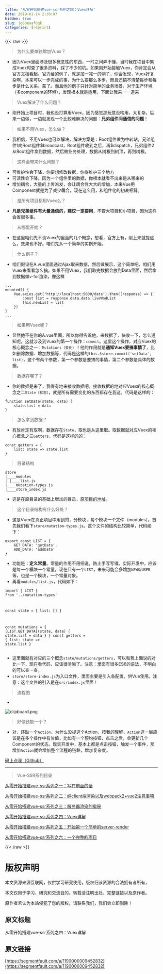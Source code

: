 ```yaml
---
title: '从零开始搭建vue-ssr系列之四：Vuex详解' 
date: 2019-01-14 2:30:07
hidden: true
slug: jo63eaaf0gk
categories: [reprint]
---
```


{{< raw >}}

                    
<blockquote>为什么要单独增加Vuex？</blockquote>
<ul><li>因为Vuex里面涉及很多概念性的东西，一时之间弄不懂，当时我在项目中集成Vuex时查了很多资料，踩了不少的坑。如果刚开始接触Vuex，你肯定会从官方文档看起，官方给的例子，就是加一减一的例子，你会发现，Vuex好复杂啊，本来可以一步完成的事，为什么要那么多步，而且还搞不清楚每步和每步是什么关系，蒙了。而且他的例子只针对简单的业务场景，对于生产环境（多component的环境），发现根本就是适用，下面让我来一一道来</li></ul>
<blockquote>Vuex解决了什么问题？</blockquote>
<ul><li>刚开始上项目时，我也没打算用Vuex，因为感觉那玩意没啥用，太复杂。后来一边做，一边就发现一个比较难解决的问题：<strong>兄弟组件间通信的问题</strong>！</li></ul>
<blockquote>如果不用Vuex，怎么做？</blockquote>
<ul><li>我相信，不用Vuex也可以解决，解决方案是：Root组件做为中转站，兄弟组件1向Root组件$broadcast，Root组件收到之后，再$dispatch，兄弟组件2从Root组件拿到数据，然后做业务处理，数据从树根到树顶，再到树根。</li></ul>
<blockquote>这样会带来什么问题？</blockquote>
<ul>
<li>可维护性会下降，你要想修改数据，你得维护三个地方</li>
<li>可读性会下降，因为一个组件里的数据，你根本就看不出来是从哪来的</li>
<li>增加耦合，大量的上传派发，会让耦合性大大的增加，本来Vue用Component就是为了减少耦合，现在这么用，和组件化的初衷相背。</li>
</ul>
<blockquote>是所有项目都用Vuex么？</blockquote>
<ul><li>
<strong>凡是兄弟组件有大量通信的，建议一定要用</strong>，不管大项目和小项目，因为这样会省很多事。</li></ul>
<blockquote>从哪里开始？</blockquote>
<ul><li>在这里咱们先不谈Vuex的里面的几个概念，想看，官方上有，刚上来就提这么，效果也不好。咱们先从一个简单的实例开始。</li></ul>
<blockquote>什么例子？</blockquote>
<ul><li>咱们假设在A.vue里面通过Ajax取来数据，然后做展示，这个简单吧，咱们用Vuex来看看怎么搞。如果不用Vuex，我们取完数据会放到Data里面，然后拿到数据做v-for渲染，像这样</li></ul>
<div class="widget-codetool" style="display:none;">
      <div class="widget-codetool--inner">
      <span class="selectCode code-tool" data-toggle="tooltip" data-placement="top" title="" data-original-title="全选"></span>
      <span type="button" class="copyCode code-tool" data-toggle="tooltip" data-placement="top" data-clipboard-text="...
mounted() {
    Vue.axios.get('http://localhost:5000/data').then((response) => {
        const list = response.data.data.liveWodList
        this.newList = list
    })
}
..." title="" data-original-title="复制"></span>
      <span type="button" class="saveToNote code-tool" data-toggle="tooltip" data-placement="top" title="" data-original-title="放进笔记"></span>
      </div>
      </div><pre class="hljs stylus"><code>...
<span class="hljs-function"><span class="hljs-title">mounted</span><span class="hljs-params">()</span></span> {
    Vue<span class="hljs-selector-class">.axios</span><span class="hljs-selector-class">.get</span>(<span class="hljs-string">'http://localhost:5000/data'</span>).then((response) =&gt; {
        const list = response<span class="hljs-selector-class">.data</span><span class="hljs-selector-class">.data</span><span class="hljs-selector-class">.liveWodList</span>
        this<span class="hljs-selector-class">.newList</span> = list
    })
}
...</code></pre>
<blockquote>如果用Vuex呢？</blockquote>
<ul><li>显然他不在你的A.vue里面，所以你得告诉他，来数据了，快收一下，怎么通知呢，这就涉及到Vuex的第一个操作：<code>commit</code>。这里这个操作，对应Vuex的核心概念之一：<code>Mutations（变化）</code>！他的作用就是<strong>通知Vuex要搞事情了</strong>，比如删除数据、增加数据等，代码是这样的<code>this.$store.commit('setData', list)</code>，这个有两个参数，第一个参数是要搞的事情，第二个参数是具体的数据。</li></ul>
<blockquote>数据存哪了？</blockquote>
<ul><li>你的数据是来了，我得有地来接收数据吧，接收数据的地对应Vuex的核心概念之二<code>State（状态）</code>，就是所有需要变化的东西都存在我这。代码是这样的：</li></ul>
<div class="widget-codetool" style="display:none;">
      <div class="widget-codetool--inner">
      <span class="selectCode code-tool" data-toggle="tooltip" data-placement="top" title="" data-original-title="全选"></span>
      <span type="button" class="copyCode code-tool" data-toggle="tooltip" data-placement="top" data-clipboard-text="function setData(state, data) {
    state.list = data
}" title="" data-original-title="复制"></span>
      <span type="button" class="saveToNote code-tool" data-toggle="tooltip" data-placement="top" title="" data-original-title="放进笔记"></span>
      </div>
      </div><pre class="hljs pf"><code>function <span class="hljs-built_in">set</span>Data(<span class="hljs-keyword">state</span>, data) {
    <span class="hljs-keyword">state</span>.list = data
}</code></pre>
<blockquote>怎么拿到数据？</blockquote>
<ul><li>有放肯定有取啊，数据存在<code>State</code>，取也是从这里取。取数据就对应Vuex的核心概念之三<code>Getters</code>，代码是这样的的：</li></ul>
<div class="widget-codetool" style="display:none;">
      <div class="widget-codetool--inner">
      <span class="selectCode code-tool" data-toggle="tooltip" data-placement="top" title="" data-original-title="全选"></span>
      <span type="button" class="copyCode code-tool" data-toggle="tooltip" data-placement="top" data-clipboard-text="const getters = {
    list: state => state.list
}" title="" data-original-title="复制"></span>
      <span type="button" class="saveToNote code-tool" data-toggle="tooltip" data-placement="top" title="" data-original-title="放进笔记"></span>
      </div>
      </div><pre class="hljs pf"><code>const getters = {
    list: <span class="hljs-keyword">state</span> =&gt; <span class="hljs-keyword">state</span>.list
}</code></pre>
<blockquote>目录结构</blockquote>
<div class="widget-codetool" style="display:none;">
      <div class="widget-codetool--inner">
      <span class="selectCode code-tool" data-toggle="tooltip" data-placement="top" title="" data-original-title="全选"></span>
      <span type="button" class="copyCode code-tool" data-toggle="tooltip" data-placement="top" data-clipboard-text="store
|____modules
| |____list.js
|____mutation-types.js
|____store_index.js" title="" data-original-title="复制"></span>
      <span type="button" class="saveToNote code-tool" data-toggle="tooltip" data-placement="top" title="" data-original-title="放进笔记"></span>
      </div>
      </div><pre class="hljs gherkin"><code>store
|<span class="hljs-string">____modules
</span>|<span class="hljs-string"> </span>|<span class="hljs-string">____list.js
</span>|<span class="hljs-string">____mutation-types.js
</span>|<span class="hljs-string">____store_index.js</span></code></pre>
<ul><li>这是在原目录的基础上增加的目录，<a href="https://github.com/sunhaikuo/vue-ssr-1" rel="nofollow noreferrer" target="_blank">原项目的地址</a>。</li></ul>
<blockquote>这个目录结构有什么好处？</blockquote>
<ul><li>这是Vuex在真正项目中用到的，分模块，每个模块一个文件（modules），首先我们看下<code>store/mutation-types.js</code>。这个文件的结构比较简单，代码如下：</li></ul>
<div class="widget-codetool" style="display:none;">
      <div class="widget-codetool--inner">
      <span class="selectCode code-tool" data-toggle="tooltip" data-placement="top" title="" data-original-title="全选"></span>
      <span type="button" class="copyCode code-tool" data-toggle="tooltip" data-placement="top" data-clipboard-text="export const LIST = {
    GET_DATA: 'getData',
    ADD_DATA: 'addData'
}" title="" data-original-title="复制"></span>
      <span type="button" class="saveToNote code-tool" data-toggle="tooltip" data-placement="top" title="" data-original-title="放进笔记"></span>
      </div>
      </div><pre class="hljs arduino"><code><span class="hljs-keyword">export</span> <span class="hljs-keyword">const</span> LIST = {
    GET_DATA: <span class="hljs-string">'getData'</span>,
    ADD_DATA: <span class="hljs-string">'addData'</span>
}</code></pre>
<ul>
<li>功能是：<strong>定义常量</strong>。常量的作用不用细说，防止手写写错。实际开发中，应该是每一个模块一个常量，现在只有一个<code>LIST</code>，未来可能会多增加<code>NEWS</code>/<code>USER</code>等，也是一个模块，一个常量对象。</li>
<li>再看<code>modules/list.js</code>，代码如下：</li>
</ul>
<div class="widget-codetool" style="display:none;">
      <div class="widget-codetool--inner">
      <span class="selectCode code-tool" data-toggle="tooltip" data-placement="top" title="" data-original-title="全选"></span>
      <span type="button" class="copyCode code-tool" data-toggle="tooltip" data-placement="top" data-clipboard-text="import {
    LIST
} from '../mutation-types'

const state = {
    list: []
}

const mutations = {
    [LIST.GET_DATA](state, data) {
        state.list = data
    }
}
const getters = {
    list: state => state.list
}" title="" data-original-title="复制"></span>
      <span type="button" class="saveToNote code-tool" data-toggle="tooltip" data-placement="top" title="" data-original-title="放进笔记"></span>
      </div>
      </div><pre class="hljs pf"><code>import {
    LIST
} <span class="hljs-keyword">from</span> '../mutation-types'

const <span class="hljs-keyword">state</span> = {
    list: []
}

const mutations = {
    [LIST.GET_DATA](<span class="hljs-keyword">state</span>, data) {
        <span class="hljs-keyword">state</span>.list = data
    }
}
const getters = {
    list: <span class="hljs-keyword">state</span> =&gt; <span class="hljs-keyword">state</span>.list
}</code></pre>
<ul>
<li>这里面就有对应的三个概念<code>state/mutations/getters</code>，可以和我上面说的对比一下，现在看代码，应该很清晰了。注意：里面有很多ES6的语法，不明白的可以查一查。</li>
<li>
<code>store/store-index.js</code>为入口文件，里面主要是引入各配置，供Vue使用。注意：这个文件的引入是在<code>src/index.js</code>里面！</li>
</ul>
<blockquote>流程图</blockquote>
<ul><li></li></ul>
<p><span class="img-wrap"><img data-src="/img/bVNPgT?w=1476&amp;h=902" src="https://static.alili.tech/img/bVNPgT?w=1476&amp;h=902" alt="clipboard.png" title="clipboard.png" style="cursor: pointer;"></span></p>
<blockquote>好像还缺一个？</blockquote>
<ul><li>对，还缺一个<code>Action</code>，为什么没提这个Action，按我的理解，<code>Action</code>这一层应该是在多个操作中有价值，比如有一个预约按钮，点击之后，会更新几个Component的状态。现实开发中，基本上都是点击按钮，触发一个事件，那增加<code>Action</code>就会增加整个流程的链路，增加复杂度。</li></ul>
<p><a href="https://github.com/sunhaikuo/vue-ssr-2" rel="nofollow noreferrer" target="_blank">码上点我（Github）</a></p>
<hr>
<blockquote>Vue-SSR系列目录</blockquote>
<p><a href="https://segmentfault.com/a/1190000009352740">从零开始搭建vue-ssr系列之一：写在前面的话</a></p>
<p><a href="https://segmentfault.com/a/1190000009372772" target="_blank">从零开始搭建vue-ssr系列之二：纯client端渲染以及webpack2+vue2注意事项</a></p>
<p><a href="https://segmentfault.com/a/1190000009373793">从零开始搭建vue-ssr系列之三：服务器渲染的奥秘</a></p>
<p><a href="https://segmentfault.com/a/1190000009452832" target="_blank">从零开始搭建vue-ssr系列之四：Vuex详解</a></p>
<p><a href="https://segmentfault.com/a/1190000009510509">从零开始搭建vue-ssr系列之五：开始第一个简单的server-render</a></p>
<p><a href="https://segmentfault.com/a/1190000009554693" target="_blank">从零开始搭建vue-ssr系列之六：一个完整的项目</a></p>

                
{{< /raw >}}

# 版权声明
本文资源来源互联网，仅供学习研究使用，版权归该资源的合法拥有者所有，

本文仅用于学习、研究和交流目的。转载请注明出处、完整链接以及原作者。

原作者若认为本站侵犯了您的版权，请联系我们，我们会立即删除！

## 原文标题
从零开始搭建vue-ssr系列之四：Vuex详解

## 原文链接
[https://segmentfault.com/a/1190000009452832](https://segmentfault.com/a/1190000009452832)

